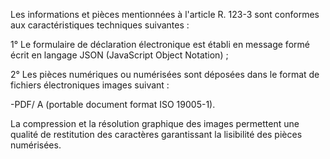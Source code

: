 Les informations et pièces mentionnées à l'article R. 123-3 sont conformes aux caractéristiques techniques suivantes :

1° Le formulaire de déclaration électronique est établi en message formé écrit en langage JSON (JavaScript Object Notation) ;

2° Les pièces numériques ou numérisées sont déposées dans le format de fichiers électroniques images suivant :

-PDF/ A (portable document format ISO 19005-1).

La compression et la résolution graphique des images permettent une qualité de restitution des caractères garantissant la lisibilité des pièces numérisées.
